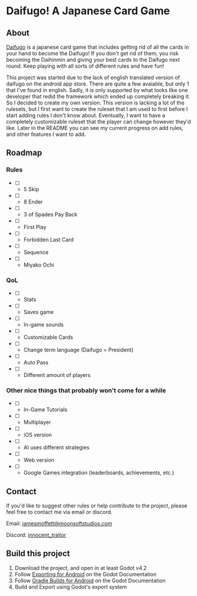 # Daifugo! A Japanese Card Game

## About

[Daifugo](https://en.wikipedia.org/wiki/Daifugo) is a japanese card game that includes getting rid of all the cards in your hand to become the Daifugo! If you don't get rid of them, you risk becoming the Daihinmin and giving your best cards to the Daifugo next round. Keep playing with all sorts of different rules and have fun!

This project was started due to the lack of english translated version of daifugo on the android app store. There are quite a few avaiable, but only 1 that I've found in english. Sadly, it is only supported by what looks like one developer that redid the framework which ended up completely breaking it. So I decided to create my own version. This version is lacking a lot of the rulesets, but I first want to create the ruleset that I am used to first before I start adding rules I don't know about. Eventually, I want to have a completely customizable ruleset that the player can change however they'd like. Later in the README you can see my current progress on add rules, and other features I want to add.

## Roadmap

### Rules
- [ ] - 5 Skip
- [ ] - 8 Ender
- [ ] - 3 of Spades Pay Back
- [ ] - First Play
- [ ] - Forbidden Last Card
- [ ] - Sequence
- [ ] - Miyako Ochi

### QoL
- [ ] - Stats
- [ ] - Saves game
- [ ] - In-game sounds
- [ ] - Customizable Cards
- [ ] - Change term language (Daifugo = President)
- [ ] - Auto Pass
- [ ] - Different amount of players

### Other nice things that probably won't come for a while
- [ ] - In-Game Tutorials
- [ ] - Multiplayer
- [ ] - iOS version
- [ ] - AI uses different strategies
- [ ] - Web version
- [ ] - Google Games integration (leaderboards, achievements, etc.)

## Contact
If you'd like to suggest other rules or help contribute to the project, please feel free to contact me via email or discord.

Email: [jamesmoffett@moonsoftstudios.com](jamesmoffett@moonsoftstudios.com)

Discord: [innocent_traitor](https://discord.gg/vGB9EEqNHF)

## Build this project

1. Download the project, and open in at least Godot v4.2
2. Follow [Exporting for Android](https://docs.godotengine.org/en/stable/tutorials/export/exporting_for_android.html) on the Godot Documentation
3. Follow [Gradle Builds for Android](https://docs.godotengine.org/en/stable/tutorials/export/android_gradle_build.html) on the Godot Documentation
4. Build and Export using Godot's export system
